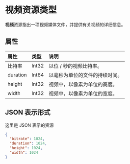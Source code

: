 # <a name="video-resource-type"></a>视频资源类型

**视频**资源指出一项视频媒体文件，并提供有关视频的详细信息。

## <a name="properties"></a>属性

| 属性 | 类型  | 说明                               |
|:---------|:------|:------------------------------------------|
| 比特率  | Int32 | 以位 / 秒的视频比特率。 |
| duration | Int64 | 以毫秒为单位的文件的持续时间。     |
| height   | Int32 | 视频中，以像素为单位的高度。           |
| width    | Int32 | 视频中，以像素为单位的宽度。            |



## <a name="json-representation"></a>JSON 表示形式

这里是 JSON 表示的资源

<!-- {
  "blockType": "resource",
  "optionalProperties": [

  ],
  "@odata.type": "microsoft.graph.video"
}-->

```json
{
  "bitrate": 1024,
  "duration": 1024,
  "height": 1024,
  "width": 1024
}

```

<!-- uuid: 8fcb5dbc-d5aa-4681-8e31-b001d5168d79
2015-10-25 14:57:30 UTC -->
<!-- {
  "type": "#page.annotation",
  "description": "video resource",
  "keywords": "",
  "section": "documentation",
  "tocPath": ""
}-->
